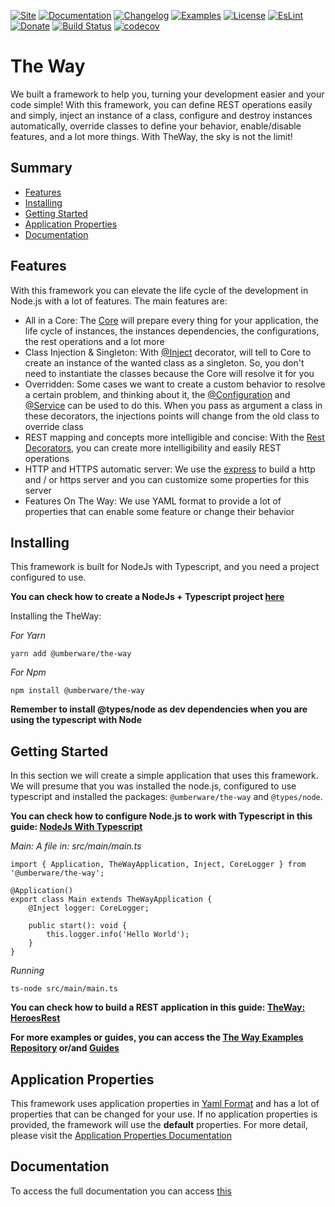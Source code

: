 [![Site](https://img.shields.io/badge/Site-blue.svg)](http://the-way.umberware.com/)
[![Documentation](https://img.shields.io/badge/Documentation-blue.svg)](documentation/index.md)
[![Changelog](https://img.shields.io/badge/Changelog-blue.svg)](documentation/the-way/changelog.md)
[![Examples](https://img.shields.io/badge/Examples-blue.svg)](https://github.com/umberware/the-way-examples)
[![License](https://img.shields.io/badge/License-MIT-blue.svg)](https://raw.githubusercontent.com/umberware/the-way/master/LICENSE)
[![EsLint](https://img.shields.io/badge/EsLint-Enabled-blue.svg)](https://raw.githubusercontent.com/umberware/the-way/master/.eslintrc)
[![Donate](https://img.shields.io/badge/Donate-blue.svg)](http://the-way.umberware.com/donate)
[![Build Status](https://travis-ci.com/umberware/the-way.svg?branch=master)](https://travis-ci.com/umberware/the-way)
[![codecov](https://codecov.io/gh/umberware/the-way/branch/master/graph/badge.svg?token=JDRUQC0T9A)](https://codecov.io/gh/umberware/the-way)

# The Way

We built a framework to help you, turning your development easier and your code simple!
With this framework, you can define REST operations easily and simply, inject an instance of a class, configure and destroy instances automatically, override classes to define your behavior, enable/disable features, and a lot more things.
With TheWay, the sky is not the limit!

## Summary

 - [Features](#features)
 - [Installing](#installing)
 - [Getting Started](#getting-started)
 - [Application Properties](#application-properties)
 - [Documentation](#documentation)

## Features

With this framework you can elevate the life cycle of the development in Node.js with a lot of features. The main features are:

 - All in a Core: The [Core](documentation/the-way/core/core.md) will prepare every thing for your application, the life cycle of instances, the instances dependencies, the configurations, the rest operations and a lot more
 - Class Injection & Singleton: With [@Inject](documentation/the-way/core/decorator/core-decorators.md#inject) decorator, will tell to Core to create an instance of the wanted class as a singleton. So, you don't need to instantiate the classes because the Core will resolve it for you
 - Overridden: Some cases we want to create a custom behavior to resolve a certain problem, and thinking about it, the [@Configuration](documentation/the-way/core/decorator/core-decorators.md#configuration) and [@Service](documentation/the-way/core/decorator/core-decorators.md#service) can be used to do this. When you pass as argument a class in these decorators, the injections points will change from the old class to override class
 - REST mapping and concepts more intelligible and concise: With the [Rest Decorators](documentation/the-way/core/decorator/rest-decorators.md), you can create more intelligibility and easily REST operations
 - HTTP and HTTPS automatic server: We use the [express](https://github.com/expressjs/express) to build a http and / or https server and you can customize some properties for this server
 - Features On The Way: We use YAML format to provide a lot of properties that can enable some feature or change their behavior

## Installing

This framework is built for NodeJs with Typescript, and you need a project configured to use.

**You can check how to create a NodeJs + Typescript project [here](documentation/guides/node-typescript-guide.md)**

Installing the TheWay:

*For Yarn*

    yarn add @umberware/the-way

*For Npm*

    npm install @umberware/the-way

**Remember to install @types/node as dev dependencies when you are using the typescript with Node**

## Getting Started

In this section we will create a simple application that uses this framework.
We will presume that you was installed the node.js, configured to use typescript and installed the packages: `@umberware/the-way` and `@types/node`.

**You can check how to configure Node.js to work with Typescript in this guide: [NodeJs With Typescript](./documentation/guides/node-typescript-guide.md)**

*Main: A file in: src/main/main.ts*

    import { Application, TheWayApplication, Inject, CoreLogger } from '@umberware/the-way';

    @Application()
    export class Main extends TheWayApplication {
        @Inject logger: CoreLogger;

        public start(): void {
            this.logger.info('Hello World');
        }
    }

*Running*

    ts-node src/main/main.ts


**You can check how to build a REST application in this guide: [TheWay: HeroesRest](./documentation/guides/the-way-heroes-rest.md)**

**For more examples or guides, you can access the [The Way Examples Repository](https://github.com/umberware/the-way-examples#readme) or/and [Guides](documentation/index.md#guides)**

## Application Properties

This framework uses application properties in [Yaml Format](https://yaml.org/) and has a lot of properties that can be changed for your use. If no application properties is provided, the framework will use the **default** properties.
For more detail, please visit the [Application Properties Documentation](documentation/the-way/core/application-properties.md)

## Documentation

To access the full documentation you can access [this](documentation/index.md)
